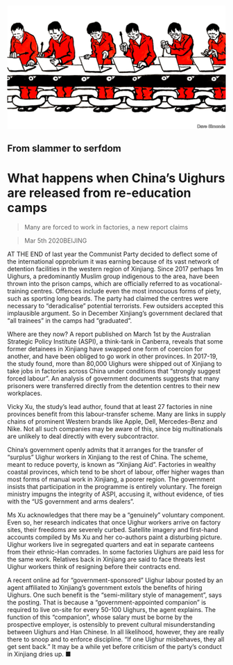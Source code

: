 ![](./images/20200307_CND001_0.jpg)

## From slammer to serfdom

# What happens when China’s Uighurs are released from re-education camps

> Many are forced to work in factories, a new report claims

> Mar 5th 2020BEIJING

AT THE END of last year the Communist Party decided to deflect some of the international opprobrium it was earning because of its vast network of detention facilities in the western region of Xinjiang. Since 2017 perhaps 1m Uighurs, a predominantly Muslim group indigenous to the area, have been thrown into the prison camps, which are officially referred to as vocational-training centres. Offences include even the most innocuous forms of piety, such as sporting long beards. The party had claimed the centres were necessary to “deradicalise” potential terrorists. Few outsiders accepted this implausible argument. So in December Xinjiang’s government declared that “all trainees” in the camps had “graduated”.

Where are they now? A report published on March 1st by the Australian Strategic Policy Institute (ASPI), a think-tank in Canberra, reveals that some former detainees in Xinjiang have swapped one form of coercion for another, and have been obliged to go work in other provinces. In 2017-19, the study found, more than 80,000 Uighurs were shipped out of Xinjiang to take jobs in factories across China under conditions that “strongly suggest forced labour”. An analysis of government documents suggests that many prisoners were transferred directly from the detention centres to their new workplaces.

Vicky Xu, the study’s lead author, found that at least 27 factories in nine provinces benefit from this labour-transfer scheme. Many are links in supply chains of prominent Western brands like Apple, Dell, Mercedes-Benz and Nike. Not all such companies may be aware of this, since big multinationals are unlikely to deal directly with every subcontractor.

China’s government openly admits that it arranges for the transfer of “surplus” Uighur workers in Xinjiang to the rest of China. The scheme, meant to reduce poverty, is known as “Xinjiang Aid”. Factories in wealthy coastal provinces, which tend to be short of labour, offer higher wages than most forms of manual work in Xinjiang, a poorer region. The government insists that participation in the programme is entirely voluntary. The foreign ministry impugns the integrity of ASPI, accusing it, without evidence, of ties with the “US government and arms dealers”.

Ms Xu acknowledges that there may be a “genuinely” voluntary component. Even so, her research indicates that once Uighur workers arrive on factory sites, their freedoms are severely curbed. Satellite imagery and first-hand accounts compiled by Ms Xu and her co-authors paint a disturbing picture. Uighur workers live in segregated quarters and eat in separate canteens from their ethnic-Han comrades. In some factories Uighurs are paid less for the same work. Relatives back in Xinjiang are said to face threats lest Uighur workers think of resigning before their contracts end.

A recent online ad for “government-sponsored” Uighur labour posted by an agent affiliated to Xinjiang’s government extols the benefits of hiring Uighurs. One such benefit is the “semi-military style of management”, says the posting. That is because a “government-appointed companion” is required to live on-site for every 50-100 Uighurs, the agent explains. The function of this “companion”, whose salary must be borne by the prospective employer, is ostensibly to prevent cultural misunderstanding between Uighurs and Han Chinese. In all likelihood, however, they are really there to snoop and to enforce discipline. “If one Uighur misbehaves, they all get sent back.” It may be a while yet before criticism of the party’s conduct in Xinjiang dries up. ■